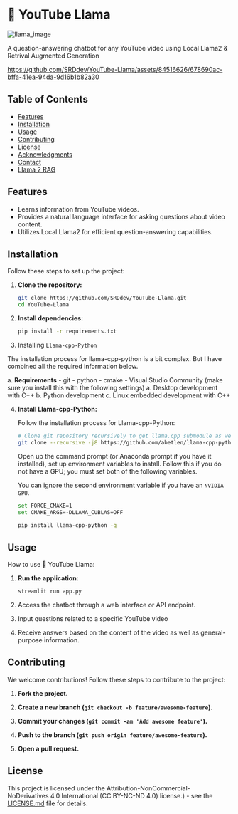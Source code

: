 # 🦙 YouTube Llama

![llama_image](https://github.com/SRDdev/YouTube-Llama/assets/84516626/2e5e3c73-6224-492f-8884-a1df9601ec5c)


A question-answering chatbot for any YouTube video using Local Llama2 & Retrival Augmented 
Generation

https://github.com/SRDdev/YouTube-Llama/assets/84516626/678690ac-bffa-41ea-94da-9d16b1b82a30

## Table of Contents

- [Features](#features)
- [Installation](#installation)
- [Usage](#usage)
- [Contributing](#contributing)
- [License](#license)
- [Acknowledgments](#acknowledgments)
- [Contact](#contact)
- [Llama 2 RAG](#llama-2-rag)

## Features

- Learns information from YouTube videos.
- Provides a natural language interface for asking questions about video content.
- Utilizes Local Llama2 for efficient question-answering capabilities.

## Installation

Follow these steps to set up the project:

1. **Clone the repository:**

    ```bash
    git clone https://github.com/SRDdev/YouTube-Llama.git
    cd YouTube-Llama
    ```

2. **Install dependencies:**

    ```bash
    pip install -r requirements.txt
    ```

3. Installing `Llama-cpp-Python`

The installation process for llama-cpp-python is a bit complex. But I have combined all the required information below.

a. **Requirements**
    - git
    - python
    - cmake
    - Visual Studio Community (make sure you install this with the following settings)
        a. Desktop development with C++
        b. Python development
        c. Linux embedded development with C++

4. **Install Llama-cpp-Python:**

   Follow the installation process for Llama-cpp-Python:

    ```bash
    # Clone git repository recursively to get llama.cpp submodule as well
    git clone --recursive -j8 https://github.com/abetlen/llama-cpp-python.git
    ```

    Open up the command prompt (or Anaconda prompt if you have it installed), set up environment variables to install. Follow this if you do not have a GPU; you must set both of the following variables.

    You can ignore the second environment variable if you have an `NVIDIA GPU`.

    ```bash
    set FORCE_CMAKE=1
    set CMAKE_ARGS=-DLLAMA_CUBLAS=OFF
    ```

    ```bash
    pip install llama-cpp-python -q
    ```

## Usage

How to use 🦙 YouTube Llama:

1. **Run the application:**

    ```bash
    streamlit run app.py
    ```

2. Access the chatbot through a web interface or API endpoint.

3. Input questions related to a specific YouTube video

4. Receive answers based on the content of the video as well as general-purpose information.

## Contributing

We welcome contributions! Follow these steps to contribute to the project:

1. **Fork the project.**

2. **Create a new branch (`git checkout -b feature/awesome-feature`).**

3. **Commit your changes (`git commit -am 'Add awesome feature'`).**

4. **Push to the branch (`git push origin feature/awesome-feature`).**

5. **Open a pull request.**

## License

This project is licensed under the Attribution-NonCommercial-NoDerivatives 4.0 International (CC BY-NC-ND 4.0) license.) - see the [LICENSE.md](LICENSE.md) file for details.



